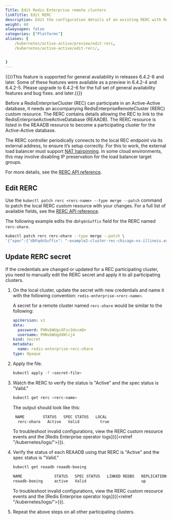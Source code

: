 ```yaml
---
Title: Edit Redis Enterprise remote clusters
linkTitle: Edit RERC
description: Edit the configuration details of an existing RERC with Redis Enterprise for Kubernetes.
weight: 60
alwaysopen: false
categories: ["Platforms"]
aliases: {
    /kubernetes/active-active/preview/edit-rerc,
    /kubernetes/active-active/edit-rerc/,


}
---
```

{{<note>}}This feature is supported for general availability in releases 6.4.2-6 and later. Some of these features were available as a preview in 6.4.2-4 and 6.4.2-5. Please upgrade to 6.4.2-6 for the full set of general availability features and bug fixes. and later.{{</note>}}

Before a RedisEnterpriseCluster (REC) can participate in an Active-Active database, it needs an accompanying RedisEnterpriseRemoteCluster (RERC) custom resource. The RERC contains details allowing the REC to link to the RedisEnterpriseActiveActiveDatabase (REAADB). The RERC resource is listed in the REAADB resource to become a participating cluster for the Active-Active database.

The RERC controller periodically connects to the local REC endpoint via its external address, to ensure it’s setup correctly. For this to work, the external load balancer must support [NAT hairpinning](https://en.wikipedia.org/wiki/Network_address_translation#NAT_loopback). In some cloud environments, this may involve disabling IP preservation for the load balancer target groups.

For more details, see the [RERC API reference](https://github.com/RedisLabs/redis-enterprise-k8s-docs/blob/master/redis_enterprise_remote_cluster_api.md).

## Edit RERC

Use the `kubectl patch rerc <rerc-name> --type merge --patch` command to patch the local RERC custom resource with your changes. For a full list of available fields, see the [RERC API reference](https://github.com/RedisLabs/redis-enterprise-k8s-docs/blob/master/redis_enterprise_remote_cluster_api.md).

The following example edits the `dbFqdnSuffix` field for the RERC named `rerc-ohare`.

```sh
kubectl patch rerc rerc-ohare --type merge --patch \
'{"spec":{"dbFqdnSuffix": "-example2-cluster-rec-chicago-ns-illinois.example.com"}}'
```

## Update RERC secret

If the credentials are changed or updated for a REC participating cluster, you need to manually edit the RERC secret and apply it to all participating clusters.

1. On the local cluster, update the secret with new credentials and name it with the following convention:  `redis-enterprise-<rerc-name>`.

    A secret for a remote cluster named `rerc-ohare` would be similar to the following:

    ```yaml
    apiVersion: v1
    data:
      password: PHNvbWUgcGFzc3dvcmQ+
      username: PHNvbWUgdXNlcj4
    kind: Secret
    metadata:
      name: redis-enterprise-rerc-ohare
    type: Opaque
    ```

1. Apply the file.

    ```sh
    kubectl apply -f <secret-file>
    ```

1. Watch the RERC to verify the status is "Active" and the spec status is "Valid."

      ```sh
      kubectl get rerc <rerc-name>
      ```

    The output should look like this:
  
      ```sh
       NAME        STATUS   SPEC STATUS   LOCAL
        rerc-ohare   Active   Valid         true
      ```
      
    To troubleshoot invalid configurations, view the RERC custom resource events and the [Redis Enterprise operator logs]({{<relref "/kubernetes/logs/">}}).

1. Verify the status of each REAADB using that RERC is "Active" and the spec status is "Valid."

    ```sh
    kubectl get reaadb reaadb-boeing

    NAME              STATUS   SPEC STATUS   LINKED REDBS   REPLICATION STATUS
    reaadb-boeing     active   Valid                        up
    ```

    To troubleshoot invalid configurations, view the RERC custom resource events and the [Redis Enterprise operator logs]({{<relref "/kubernetes/logs/">}}).

1. Repeat the above steps on all other participating clusters.